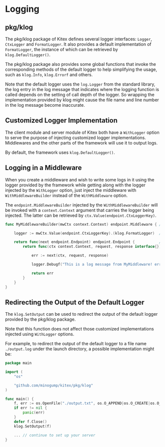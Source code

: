 
# Logging

## pkg/klog

The pkg/klog package of Kitex defines several logger interfaces: `Logger`, `CtxLogger` and `FormatLogger`. It also provides a default implementation of `FormatLogger`, the instance of which can be retrieved by `klog.DefaultLogger()`.

The pkg/klog package also provides some global functions that invoke the corresponding methods of the default logger to help simplifying the usage, such as `klog.Info`, `klog.Errorf` and others.

Note that the default logger uses the `log.Logger` from the standard library, the log entry in the log message that indicates where the logging function is called depends on the setting of call depth of the logger. So wrapping the implementation provided by klog might cause the file name and line number in the log message become inaccurate.

## Customized Logger Implementation

The client module and server module of Kitex both have a `WithLogger` option to serve the purpose of injecting customized logger implementations. Middlewares and the other parts of the framework will use it to output logs.

By default, the framework uses `klog.DefaultLogger()`.

## Logging in a Middleware

When you create a middleware and wish to write some logs in it using the logger provided by the framework while getting along with the logger injected by the `WithLogger` option, just inject the middleware with `WithMiddlewareBuilder` instead of the `WithMiddleware` option.

The `endpoint.MiddlewareBuilder` injected by the `WithMiddlewareBuilder` will be invoked with a `context.Context` argument that carries the logger being injected. The latter can be retrieved by `ctx.Value(endpoint.CtxLoggerKey)`.

```go
func MyMiddlewareBuilder(mwCtx context.Context) endpoint.Middleware { // middleware builder

    logger := mwCtx.Value(endpoint.CtxLoggerKey).(klog.FormatLogger)  // get the logger

    return func(next endpoint.Endpoint) endpoint.Endpoint {           // middleware
        return func(ctx context.Context, request, response interface{}) error {

            err := next(ctx, request, response)

            logger.Debugf("This is a log message from MyMiddleware! err: %v", err)

            return err
        }
    }
}
```

## Redirecting the Output of the Default Logger

The `klog.SetOutput` can be used to redirect the output of the default logger provided by the pkg/klog package.

Note that this function does not affect those customized implementations injected using `WithLogger` options.

For example, to redirect the output of the default logger to a file name `./output.log` under the launch directory,
a possible implementation might be:

```go
package main

import (
    "os"

    "github.com/minogump/kitex/pkg/klog"
)

func main() {
    f, err := os.OpenFile("./output.txt", os.O_APPEND|os.O_CREATE|os.O_WRONLY, 0644)
    if err != nil {
    	panic(err)
    }
    defer f.Close()
    klog.SetOutput(f)

    ... // continue to set up your server
}
```

